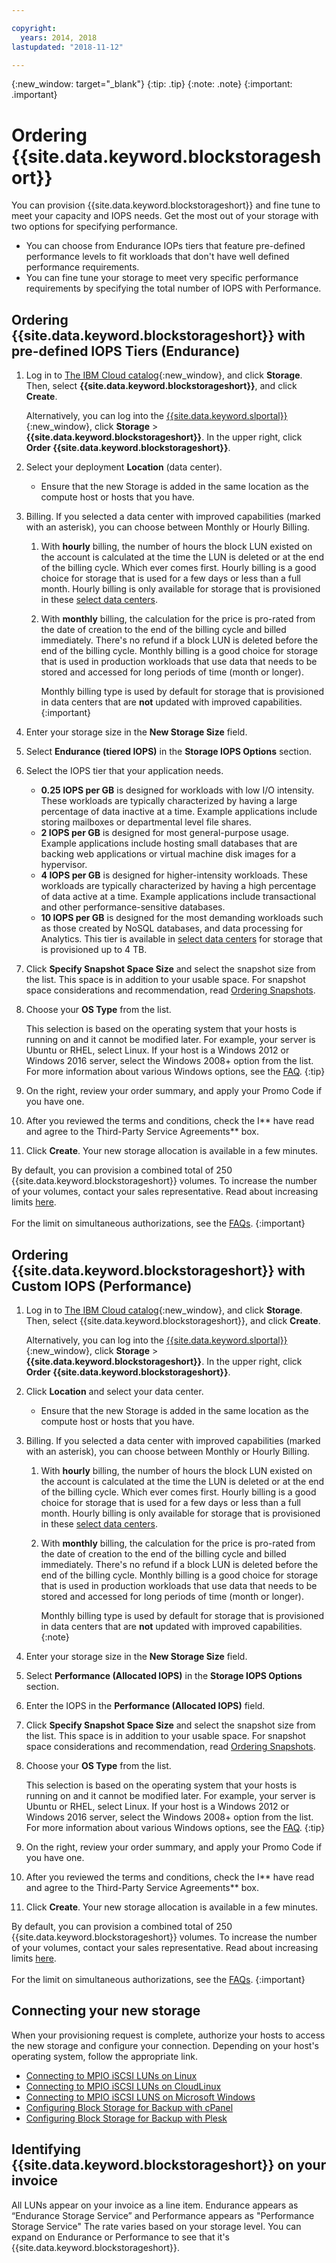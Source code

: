 ```yaml
---

copyright:
  years: 2014, 2018
lastupdated: "2018-11-12"

---
```

{:new_window: target="_blank"}
{:tip: .tip}
{:note: .note}
{:important: .important}

# Ordering {{site.data.keyword.blockstorageshort}}

You can provision {{site.data.keyword.blockstorageshort}} and fine tune to meet your capacity and IOPS needs. Get the most out of your storage with two options for specifying performance.

- You can choose from Endurance IOPs tiers that feature pre-defined performance levels to fit workloads that don't have well defined performance requirements.
- You can fine tune your storage to meet very specific performance requirements by specifying the total number of IOPS with Performance.

## Ordering {{site.data.keyword.blockstorageshort}} with pre-defined IOPS Tiers (Endurance)

1. Log in to [The IBM Cloud catalog](https://console.bluemix.net/catalog/){:new_window}, and click **Storage**. Then, select **{{site.data.keyword.blockstorageshort}}**, and click **Create**.

   Alternatively, you can log into the [{{site.data.keyword.slportal}}](https://control.softlayer.com/){:new_window}, click **Storage** > **{{site.data.keyword.blockstorageshort}}**. In the upper right, click **Order {{site.data.keyword.blockstorageshort}}**.

2. Select your deployment **Location** (data center).
   - Ensure that the new Storage is added in the same location as the compute host or hosts that you have.
3. Billing. If you selected a data center with improved capabilities (marked with an asterisk), you can choose between Monthly or Hourly Billing.
     1. With **hourly** billing, the number of hours the block LUN existed on the account is calculated at the time the LUN is deleted or at the end of the billing cycle. Which ever comes first. Hourly billing is a good choice for storage that is used for a few days or less than a full month. Hourly billing is only available for storage that is provisioned in these [select data centers](new-ibm-block-and-file-storage-location-and-features.html).
     2. With **monthly** billing, the calculation for the price is pro-rated from the date of creation to the end of the billing cycle and billed immediately. There's no refund if a block LUN is deleted before the end of the billing cycle. Monthly billing is a good choice for storage that is used in production workloads that use data that needs to be stored and accessed for long periods of time (month or longer).

        Monthly billing type is used by default for storage that is provisioned in data centers that are **not** updated with improved capabilities.
        {:important}
4. Enter your storage size in the **New Storage Size** field.
5. Select **Endurance (tiered IOPS)** in the **Storage IOPS Options** section.
6. Select the IOPS tier that your application needs.
    - **0.25 IOPS per GB** is designed for workloads with low I/O intensity. These workloads are typically characterized by having a large percentage of data inactive at a time. Example applications include storing mailboxes or departmental level file shares.
    - **2 IOPS per GB** is designed for most general-purpose usage. Example applications include hosting small databases that are backing web applications or virtual machine disk images for a hypervisor.
    - **4 IOPS per GB** is designed for higher-intensity workloads. These workloads are typically characterized by having a high percentage of data active at a time. Example applications include transactional and other performance-sensitive databases.
    - **10 IOPS per GB** is designed for the most demanding workloads such as those created by NoSQL databases, and data processing for Analytics. This tier is available in [select data centers](new-ibm-block-and-file-storage-location-and-features.html) for storage that is provisioned up to 4 TB.
7. Click **Specify Snapshot Space Size** and select the snapshot size from the list. This space is in addition to your usable space. For snapshot space considerations and recommendation, read [Ordering Snapshots](ordering-snapshots.html).
8. Choose your **OS Type** from the list.<br/>

   This selection is based on the operating system that your hosts is running on and it cannot be modified later. For example, your server is Ubuntu or RHEL, select Linux. If your host is a Windows 2012 or Windows 2016 server, select the Windows 2008+ option from the list. For more information about various Windows options, see the [FAQ](faqs.html#which-windows-version-should-i-choose-for-my-block-storage-lun-).
   {:tip}
9. On the right, review your order summary, and apply your Promo Code if you have one.
10. After you reviewed the terms and conditions, check the I** have read and agree to the Third-Party Service Agreements** box.
11. Click **Create**. Your new storage allocation is available in a few minutes.

By default, you can provision a combined total of 250 {{site.data.keyword.blockstorageshort}} volumes. To increase the number of your volumes, contact your sales representative. Read about increasing limits [here](managing-storage-limits.html).<br/><br/>For the limit on simultaneous authorizations, see the [FAQs](faqs.html#which-windows-version-am-i-to-choose-for-my-block-storage-lun-).
{:important}

## Ordering {{site.data.keyword.blockstorageshort}} with Custom IOPS (Performance)

1. Log in to [The IBM Cloud catalog](https://console.bluemix.net/catalog/){:new_window}, and click **Storage**. Then, select {{site.data.keyword.blockstorageshort}}, and click **Create**.

   Alternatively, you can log into the [{{site.data.keyword.slportal}}](https://control.softlayer.com/){:new_window}, click **Storage** > **{{site.data.keyword.blockstorageshort}}**. In the upper right, click **Order {{site.data.keyword.blockstorageshort}}**.
2. Click **Location** and select your data center.
   - Ensure that the new Storage is added in the same location as the compute host or hosts that you have.
3. Billing. If you selected a data center with improved capabilities (marked with an asterisk), you can choose between Monthly or Hourly Billing.
     1. With **hourly** billing, the number of hours the block LUN existed on the account is calculated at the time the LUN is deleted or at the end of the billing cycle. Which ever comes first. Hourly billing is a good choice for storage that is used for a few days or less than a full month. Hourly billing is only available for storage that is provisioned in these [select data centers](new-ibm-block-and-file-storage-location-and-features.html).
     2. With **monthly** billing, the calculation for the price is pro-rated from the date of creation to the end of the billing cycle and billed immediately. There's no refund if a block LUN is deleted before the end of the billing cycle. Monthly billing is a good choice for storage that is used in production workloads that use data that needs to be stored and accessed for long periods of time (month or longer).

        Monthly billing type is used by default for storage that is provisioned in data centers that are **not** updated with improved capabilities.
        {:note}
4. Enter your storage size in the **New Storage Size** field.
5. Select **Performance (Allocated IOPS)** in the **Storage IOPS Options** section.
6. Enter the IOPS in the **Performance (Allocated IOPS)** field.
7. Click **Specify Snapshot Space Size** and select the snapshot size from the list. This space is in addition to your usable space. For snapshot space considerations and recommendation, read [Ordering Snapshots](ordering-snapshots.html).
8. Choose your **OS Type** from the list.<br/>

   This selection is based on the operating system that your hosts is running on and it cannot be modified later. For example, your server is Ubuntu or RHEL, select Linux. If your host is a Windows 2012 or Windows 2016 server, select the Windows 2008+ option from the list. For more information about various Windows options, see the [FAQ](faqs.html#which-windows-version-should-i-choose-for-my-block-storage-lun-).
   {:tip}
9. On the right, review your order summary, and apply your Promo Code if you have one.
10. After you reviewed the terms and conditions, check the I** have read and agree to the Third-Party Service Agreements** box.
11. Click **Create**. Your new storage allocation is available in a few minutes.

By default, you can provision a combined total of 250 {{site.data.keyword.blockstorageshort}} volumes. To increase the number of your volumes, contact your sales representative. Read about increasing limits [here](managing-storage-limits.html).<br/><br/>For the limit on simultaneous authorizations, see the [FAQs](faqs.html#faqs.html#which-windows-version-am-i-to-choose-for-my-block-storage-lun-).
{:important}

## Connecting your new storage

When your provisioning request is complete, authorize your hosts to access the new storage and configure your connection. Depending on your host's operating system, follow the appropriate link.
- [Connecting to MPIO iSCSI LUNs on Linux](accessing_block_storage_linux.html)
- [Connecting to MPIO iSCSI LUNs on CloudLinux](configure-iscsi-cloudlinux.html)
- [Connecting to MPIO iSCSI LUNS on Microsoft Windows](accessing-block-storage-windows.html)
- [Configuring Block Storage for Backup with cPanel](configure-backup-cpanel.html)
- [Configuring Block Storage for Backup with Plesk](configure-backup-plesk.html)

## Identifying {{site.data.keyword.blockstorageshort}} on your invoice

All LUNs appear on your invoice as a line item. Endurance appears as “Endurance Storage Service” and Performance appears as "Performance Storage Service" The rate varies based on your storage level. You can expand on Endurance or Performance to see that it's {{site.data.keyword.blockstorageshort}}.
